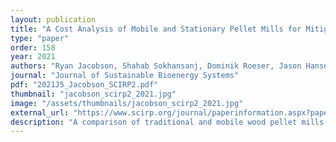 ```yaml
---
layout: publication
title: "A Cost Analysis of Mobile and Stationary Pellet Mills for Mitigating Wildfire Costs"
type: "paper"
order: 158
year: 2021
authors: "Ryan Jacobson, Shahab Sokhansanj, Dominik Roeser, Jason Hansen, Bhushan Gopaluni, Xiaotao Bi"
journal: "Journal of Sustainable Bioenergy Systems"
pdf: "2021J5_Jacobson_SCIRP2.pdf"
thumbnail: "jacobson_scirp2_2021.jpg"
image: "/assets/thumbnails/jacobson_scirp2_2021.jpg"
external_url: "https://www.scirp.org/journal/paperinformation.aspx?paperid=112080"
description: "A comparison of traditional and mobile wood pellet mills found that mobile systems had higher production costs. Wildfire suppression costs have consistently exceeded British Columbia’s budget set for such activities. Pelletization of excess wood for bioenergy applications has been proposed as a possible method of reducing the overall costs of fighting wildfires. In this study, a traditional pellet mill produces wood pellets from new, marginal feedstocks for $182.24 ± 24.47 tonne−1 and a mobile pellet production system produces wood pellets for $402.71 ± 24.18 tonne−1 . The traditional pellet mill produces 90,000 tonnes∙yr−1 with harvest residues being collected in the forest, transported to the pellet mill, dried, chipped, pelletized and then stored. The mobile system collects harvest residues from the forest, transports them to the forest landing where the trailer-mounted mobile pellet system is established and is then ground, pelletized and dried if needed. The mobile system uses a novel high moisture pelletization system and harvest residues to heat the biomass dryer used in the system. The mobile pellet system requires 22 systems to produce 90,000 tonnes∙yr−1 and each system should relocate 9 times in a year to minimize production costs related to feedstock quality and scarcity. These mobile pellet systems can allow increased forest management in forest areas at high risk for wildfires and reduce the cost of suppressing wildfires in treated areas."
---
```

